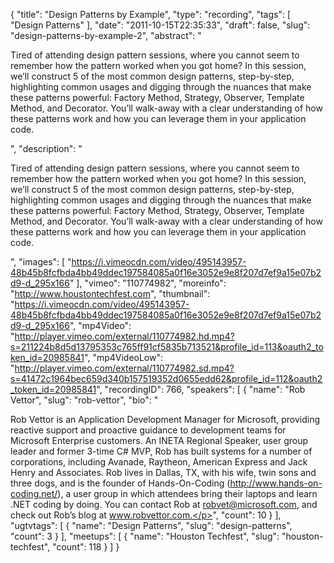 {
  "title": "Design Patterns by Example",
  "type": "recording",
  "tags": [
    "Design Patterns"
  ],
  "date": "2011-10-15T22:35:33",
  "draft": false,
  "slug": "design-patterns-by-example-2",
  "abstract": "<p>Tired of attending design pattern sessions, where you cannot seem to remember how the pattern worked when you got home? In this session, we&rsquo;ll construct 5 of the most common design patterns, step-by-step, highlighting common usages and digging through the nuances that make these patterns powerful: Factory Method, Strategy, Observer, Template Method, and Decorator. You&rsquo;ll walk-away with a clear understanding of how these patterns work and how you can leverage them in your application code.</p>",
  "description": "<p>Tired of attending design pattern sessions, where you cannot seem to remember how the pattern worked when you got home? In this session, we&rsquo;ll construct 5 of the most common design patterns, step-by-step, highlighting common usages and digging through the nuances that make these patterns powerful: Factory Method, Strategy, Observer, Template Method, and Decorator. You&rsquo;ll walk-away with a clear understanding of how these patterns work and how you can leverage them in your application code.</p>",
  "images": [
    "https://i.vimeocdn.com/video/495143957-48b45b8fcfbda4bb49ddec197584085a0f16e3052e9e8f207d7ef9a15e07b2d9-d_295x166"
  ],
  "vimeo": "110774982",
  "moreinfo": "http://www.houstontechfest.com",
  "thumbnail": "https://i.vimeocdn.com/video/495143957-48b45b8fcfbda4bb49ddec197584085a0f16e3052e9e8f207d7ef9a15e07b2d9-d_295x166",
  "mp4Video": "http://player.vimeo.com/external/110774982.hd.mp4?s=211224b8d5d13795353c765ff91cf5835b713521&profile_id=113&oauth2_token_id=20985841",
  "mp4VideoLow": "http://player.vimeo.com/external/110774982.sd.mp4?s=41472c1964bec659d340b157519352d0655edd62&profile_id=112&oauth2_token_id=20985841",
  "recordingID": 766,
  "speakers": [
    {
      "name": "Rob Vettor",
      "slug": "rob-vettor",
      "bio": "<p>Rob Vettor is an Application Development Manager for Microsoft, providing reactive support and proactive guidance to development teams for Microsoft Enterprise customers. An INETA Regional Speaker, user group leader and former 3-time C# MVP, Rob has built systems for a number of corporations, including Avanade, Raytheon, American Express and Jack Henry and Associates. Rob lives in Dallas, TX, with his wife, twin sons and three dogs, and is the founder of Hands-On-Coding (http://www.hands-on-coding.net/), a user group in which attendees bring their laptops and learn .NET coding by doing. You can contact Rob at robvet@microsoft.com, and check out Rob’s blog at www.robvettor.com.</p>",
      "count": 10
    }
  ],
  "ugtvtags": [
    {
      "name": "Design Patterns",
      "slug": "design-patterns",
      "count": 3
    }
  ],
  "meetups": [
    {
      "name": "Houston Techfest",
      "slug": "houston-techfest",
      "count": 118
    }
  ]
}